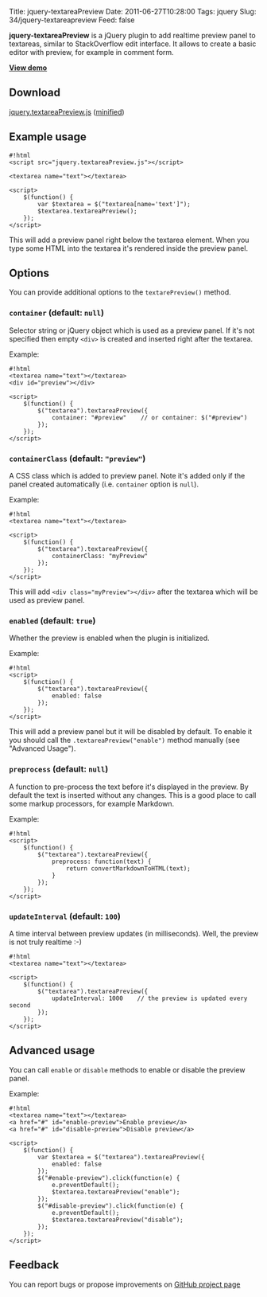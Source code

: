 Title: jquery-textareaPreview
Date: 2011-06-27T10:28:00
Tags: jquery
Slug: 34/jquery-textareapreview
Feed: false

**jquery-textareaPreview** is a jQuery plugin to add realtime preview panel to textareas, similar to StackOverflow edit interface.
It allows to create a basic editor with preview, for example in comment form.

**[View demo](http://andreyfedoseev.github.com/jquery-textareaPreview/demo.html)**


## Download

[jquery.textareaPreview.js](https://github.com/andreyfedoseev/jquery-textareaPreview/raw/master/jquery.textareaPreview.js) ([minified](https://github.com/andreyfedoseev/jquery-textareaPreview/raw/master/jquery.textareaPreview.min.js))


## Example usage
    
    #!html
    <script src="jquery.textareaPreview.js"></script>
    
    <textarea name="text"></textarea>
    
    <script>
        $(function() {
            var $textarea = $("textarea[name='text']");
            $textarea.textareaPreview();
        });
    </script>
    
This will add a preview panel right below the textarea element. When you type some HTML into the
textarea it's rendered inside the preview panel.

## Options

You can provide additional options to the `textarePreview()` method.

### `container` (default: `null`)

Selector string or jQuery object which is used as a preview panel. If it's not specified then empty `<div>`
is created and inserted right after the textarea. 

Example:

    #!html
    <textarea name="text"></textarea>
    <div id="preview"></div>
    
    <script>
        $(function() {
            $("textarea").textareaPreview({
                container: "#preview"    // or container: $("#preview")
            });
        });
    </script>
    
### `containerClass`  (default: `"preview"`)

A CSS class which is added to preview panel. Note it's added only if the panel created automatically (i.e. `container` option is `null`).

Example:

    #!html
    <textarea name="text"></textarea>

    <script>
        $(function() {
            $("textarea").textareaPreview({
                containerClass: "myPreview"
            });
        });
    </script>

This will add `<div class="myPreview"></div>` after the textarea which will be used as preview panel.

### `enabled` (default: `true`)

Whether the preview is enabled when the plugin is initialized.

Example:

    #!html
    <script>
        $(function() {
            $("textarea").textareaPreview({
                enabled: false
            });
        });
    </script>
    
This will add a preview panel but it will be disabled by default. To enable it you should call the `.textareaPreview("enable")` method manually (see "Advanced Usage").

### `preprocess` (default: `null`)

A function to pre-process the text before it's displayed in the preview. By default the text is inserted without any changes.
This is a good place to call some markup processors, for example Markdown.

Example:

    #!html
    <script>
        $(function() {
            $("textarea").textareaPreview({
                preprocess: function(text) {
                    return convertMarkdownToHTML(text);
                }
            });
        });
    </script>

### `updateInterval` (default: `100`)

A time interval between preview updates (in milliseconds). Well, the preview is not truly realtime :-)

    #!html
    <textarea name="text"></textarea>

    <script>
        $(function() {
            $("textarea").textareaPreview({
                updateInterval: 1000    // the preview is updated every second
            });
        });
    </script>


## Advanced usage

You can call `enable` or `disable` methods to enable or disable the preview panel.

Example:

    #!html
    <textarea name="text"></textarea>
    <a href="#" id="enable-preview">Enable preview</a>
    <a href="#" id="disable-preview">Disable preview</a>

    <script>
        $(function() {
            var $textarea = $("textarea").textareaPreview({
                enabled: false
            });
            $("#enable-preview").click(function(e) {
                e.preventDefault();
                $textarea.textareaPreview("enable");
            });
            $("#disable-preview").click(function(e) {
                e.preventDefault();
                $textarea.textareaPreview("disable");
            });
        });
    </script>


## Feedback

You can report bugs or propose improvements on [GitHub project page](https://github.com/andreyfedoseev/jquery-textareaPreview)
